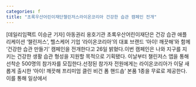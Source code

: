 ```yaml
---
categories: f
title: "초록우산어린이재단챌린저스라이온코리아 건강한 습관 캠페인 전개"
---
```

[데일리임팩트 이승균 기자] 아동권리 옹호기관 초록우산어린이재단은 건강 습관 애플리케이션 ‘챌린저스’, 헬스케어 기업 ‘라이온코리아’의 대표 브랜드 ‘아이! 깨끗해’와 함께 ‘건강한 습관 만들기’ 캠페인을 전개한다고 26일 밝혔다.이번 캠페인은 나와 지구를 지키는 건강한 생활 습관 형성을 지원할 목적으로 기획됐다. 이날부터 챌린저스 앱을 통해 선착순 500명의 참가자를 모집한다.선정된 참가자 전원에게는 라이온코리아가 이달 새롭게 출시한 ‘아이! 깨끗해 프리미엄 클린 비건 폼 핸드솝’ 본품 1종을 무료로 제공한다. 이를 통해 일상에서